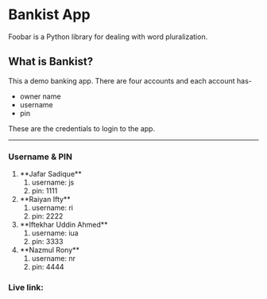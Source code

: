 # Bankist App

Foobar is a Python library for dealing with word pluralization.

## What is Bankist?

<p>This a demo banking app. There are four accounts and each account has-</p>

-   owner name
-   username
-   pin

<p>These are the credentials to login to the app.</p>

<hr>

### Username & PIN

<ol>
  <li>**Jafar Sadique**
      <ol>
        <li>username: js</li>
        <li>pin: 1111</li>
      </ol>
  </li>
  <li>**Raiyan Ifty**
      <ol>
        <li>username: ri</li>
        <li>pin: 2222</li>
      </ol>
  </li>
  <li>**Iftekhar Uddin Ahmed**
      <ol>
        <li>username: iua</li>
        <li>pin: 3333</li>
      </ol>
  </li>
  <li>**Nazmul Rony**
      <ol>
        <li>username: nr</li>
        <li>pin: 4444</li>
      </ol>
  </li>
</ol>

### Live link:
